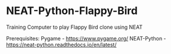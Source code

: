 # NEAT-Python-Flappy-Bird
Training Computer to play Flappy Bird clone using NEAT

Prerequisites:
Pygame - https://www.pygame.org/
NEAT-Python - https://neat-python.readthedocs.io/en/latest/
